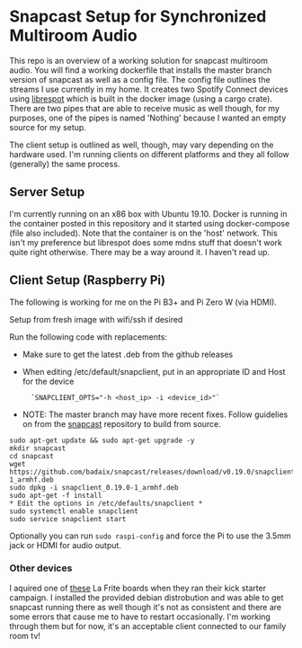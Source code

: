 # Snapcast Setup for Synchronized Multiroom Audio

This repo is an overview of a working solution for snapcast multiroom audio. You will find a working dockerfile that installs the master branch version of snapcast as well as a config file. The config file outlines the streams I use currently in my home. It creates two Spotify Connect devices using [librespot](https://github.com/librespot-org/librespot) which is built in the docker image (using a cargo crate). There are two pipes that are able to receive music as well though, for my purposes, one of the pipes is named 'Nothing' because I wanted an empty source for my setup.

The client setup is outlined as well, though, may vary depending on the hardware used. I'm running clients on different platforms and they all follow (generally) the same process.

## Server Setup

I'm currently running on an x86 box with Ubuntu 19.10. Docker is running in the container posted in this repository and it started using docker-compose (file also included). Note that the container is on the 'host' network. This isn't my preference but librespot does some mdns stuff that doesn't work quite right otherwise. There may be a way around it. I haven't read up.

## Client Setup (Raspberry Pi)
The following is working for me on the Pi B3+ and Pi Zero W (via HDMI).

Setup from fresh image with wifi/ssh if desired

Run the following code with replacements:
- Make sure to get the latest .deb from the github releases
- When editing /etc/default/snapclient, put in an appropriate ID and Host for the device


        `SNAPCLIENT_OPTS="-h <host_ip> -i <device_id>"`
- NOTE: The master branch may have more recent fixes. Follow guidelies on from the [snapcast](https://github.com/badaix/snapcast) repository to build from source.
```
sudo apt-get update && sudo apt-get upgrade -y
mkdir snapcast
cd snapcast
wget https://github.com/badaix/snapcast/releases/download/v0.19.0/snapclient_0.19.0-1_armhf.deb
sudo dpkg -i snapclient_0.19.0-1_armhf.deb
sudo apt-get -f install
* Edit the options in /etc/defaults/snapclient *
sudo systemctl enable snapclient
sudo service snapclient start
```

Optionally you can run `sudo raspi-config` and force the Pi to use the 3.5mm jack or HDMI for audio output.

### Other devices
I aquired one of [these](https://libre.computer/products/boards/aml-s805x-ac/) La Frite boards when they ran their kick starter campaign. I installed the provided debian distrobution and was able to get snapcast running there as well though it's not as consistent and there are some errors that cause me to have to restart occasionally. I'm working through them but for now, it's an acceptable client connected to our family room tv!
